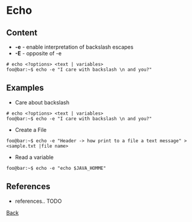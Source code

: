 # Echo

## Content
 * **-e** - enable interpretation of backslash escapes
 * **-E** - opposite of -e
 
 ```console
 # echo <?options> <text | variables>
 foo@bar:~$ echo -e "I care with backslash \n and you?"
 ```
 
## Examples
* Care about backslash
```console
# echo <?options> <text | variables>
foo@bar:~$ echo -e "I care with backslash \n and you?"
```
* Create a File
```console
foo@bar:~$ echo -e "Header -> how print to a file a text message" > <sample.txt |file name>
```
* Read a variable
```console
foo@bar:~$ echo -e "echo $JAVA_HOMME"
```

## References
- references.. TODO

[Back](../COMMANDS.md)